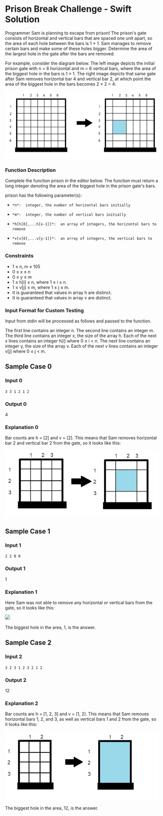 # Prison Break Challenge - Swift Solution

Programmer Sam is planning to escape from prison! The prison's gate consists of horizontal and vertical bars that are spaced one unit apart, so the area of each hole between the bars is 1 × 1. Sam manages to remove certain bars and make some of these holes bigger. Determine the area of the largest hole in the gate after the bars are removed.
 
For example, consider the diagram below. The left image depicts the initial prison gate with n = 6 horizontal and m = 6 vertical bars, where the area of the biggest hole in the bars is 1 × 1. The right image depicts that same gate after Sam removes horizontal bar 4 and vertical bar 2, at which point the area of the biggest hole in the bars becomes 2 × 2 = 4:

![](images/prison.png)

### Function Description 
Complete the function prison in the editor below. The function must return a long integer denoting the area of the biggest hole in the prison gate's bars.
 
prison has the following parameter(s):

*     *n*:  integer, the number of horizontal bars initially
*     *m*:  integer, the number of vertical bars initially
*     *h[h[0],...h[x-1]]*:  an array of integers, the horizontal bars to remove
*     *v[v[0],...v[y-1]]*:  an array of integers, the vertical bars to remove


### Constraints
* 1 ≤ n, m ≤ 105
* 0 ≤ x ≤ n
* 0 ≤ y ≤ m
* 1 ≤ h[i] ≤ n, where 1 ≤ i ≤ n.
* 1 ≤ v[j] ≤ m, where 1 ≤ j ≤ m.
* It is guaranteed that values in array h are distinct.
* It is guaranteed that values in array v are distinct.


### Input Format for Custom Testing

Input from stdin will be processed as follows and passed to the function.
 
The first line contains an integer n.
The second line contains an integer m.
The third line contains an integer x, the size of the array h.
Each of the next x lines contains an integer h[i] where 0 ≤ i < n.
The next line contains an integer y, the size of the array v.
Each of the next v lines contains an integer v[j] where 0 ≤ j < m.


## Sample Case 0

### Input 0
`3
3
1
2
1
2
` 
### Output 0
4
 
### Explanation 0
Bar counts are h = [2] and v = [2]. This means that Sam removes horizontal bar 2 and vertical bar 2 from the gate, so it looks like this:

![](images/prison1.png)


## Sample Case 1

### Input 1
`2
2
0
0
` 
### Output 1
1
 
### Explanation 1
Here Sam was not able to remove any horizontal or vertical bars from the gate, so it looks like this:

![](images/prison2.png)

The biggest hole in the area, 1, is the answer.

## Sample Case 2

### Input 2
`3
2
3
1
2
3
2
1
2
` 
### Output 2
12
 
### Explanation 2
Bar counts are h = [1, 2, 3] and v = [1, 2]. This means that Sam removes horizontal bars 1, 2, and 3, as well as vertical bars 1 and 2 from the gate, so it looks like this:


![](images/prison3.png)

The biggest hole in the area, 12, is the answer.